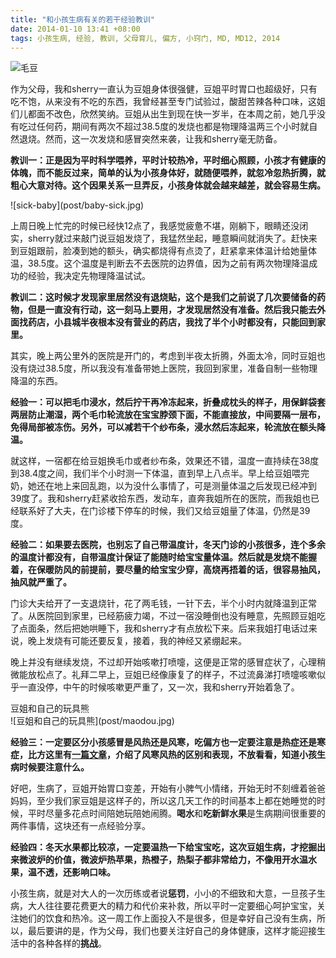 ```yaml
---
title: "和小孩生病有关的若干经验教训"
date: 2014-01-10 13:41 +08:00
tags: 小孩生病, 经验, 教训, 父母育儿, 偏方, 小窍门, MD, MD12, 2014
---
```


![毛豆](post/baby-sick.png)

作为父母，我和sherry一直认为豆姐身体很强健，豆姐平时胃口也超级好，只有吃不饱，从来没有不吃的东西，我曾经甚至专门试验过，酸甜苦辣各种口味，这姐们儿都面不改色，欣然笑纳。豆姐从出生到现在快一岁半，在本周之前，她几乎没有吃过任何药，期间有两次不超过38.5度的发烧也都是物理降温两三个小时就自然退烧。然而，这一次发烧和感冒突然来袭，让我和sherry毫无防备。

**教训一：正是因为平时科学喂养，平时计较热冷，平时细心照顾，小孩才有健康的体魄，而不能反过来，简单的认为小孩身体好，就随便喂养，就忽冷忽热折腾，就粗心大意对待。这个因果关系一旦弄反，小孩身体就会越来越差，就会容易生病。**

<aside class="aside">
  ![sick-baby](post/baby-sick.jpg)
</aside>

上周日晚上忙完的时候已经快12点了，我感觉疲惫不堪，刚躺下，眼睛还没闭实，sherry就过来敲门说豆姐发烧了，我猛然坐起，睡意瞬间就消失了。赶快来到豆姐跟前，脸凑到她的额头，确实都烧得有点烫了，赶紧拿来体温计给她量体温，38.5度。这个温度是判断去不去医院的边界值，因为之前有两次物理降温成功的经验，我决定先物理降温试试。

**教训二：这时候才发现家里居然没有退烧贴，这个是我们之前说了几次要储备的药物，但是一直没有行动，这一刻马上要用，才发现居然没有准备。然后我只能去外面找药店，小县城半夜根本没有营业的药店，我找了半个小时都没有，只能回到家里。**
  
其实，晚上两公里外的医院是开门的，考虑到半夜太折腾，外面太冷，同时豆姐也没有烧过38.5度，所以我没有准备带她上医院，我回到家里，准备自制一些物理降温的东西。

**经验一：可以把毛巾浸水，然后拧干再冷冻起来，折叠成枕头的样子，用保鲜袋套两层防止潮湿，两个毛巾轮流放在宝宝脖颈下面，不能直接放，中间要隔一层布，免得局部被冻伤。另外，可以减若干个纱布条，浸水然后冻起来，轮流放在额头降温。**
  
就这样，一宿都在给豆姐换毛巾或者纱布条，效果还不错，温度一直持续在38度到38.4度之间，我们半个小时测一下体温，直到早上八点半。早上给豆姐喂完奶，她还在地上来回乱跑，以为没什么事情了，可是测量体温之后发现已经冲到39度了。我和sherry赶紧收拾东西，发动车，直奔我姐所在的医院，而我姐也已经联系好了大夫，在门诊楼下停车的时候，我们又给豆姐量了体温，仍然是39度。

**经验二：如果要去医院，也别忘了自己带温度计，冬天门诊的小孩很多，连个多余的温度计都没有，自带温度计保证了能随时给宝宝量体温。然后就是发烧不能握着，在保暖防风的前提前，要尽量的给宝宝少穿，高烧再捂着的话，很容易抽风，抽风就严重了。**
  
门诊大夫给开了一支退烧针，花了两毛钱，一针下去，半个小时内就降温到正常了。从医院回到家里，已经筋疲力竭，不过一宿没睡倒也没有睡意，先照顾豆姐吃了点面条，然后把她哄睡下，我和sherry才有点放松下来。后来我姐打电话过来说，晚上发烧有可能还要反复，接着，我的神经又紧绷起来。

晚上并没有继续发烧，不过却开始咳嗽打喷嚏，这便是正常的感冒症状了，心理稍微能放松点了。礼拜二早上，豆姐已经像康复了的样子，不过流鼻涕打喷嚏咳嗽似乎一直没停，中午的时候咳嗽更严重了，又一次，我和sherry开始着急了。
  
<aside class="aside">
  豆姐和自己的玩具熊<br> 
  ![豆姐和自己的玩具熊](post/maodou.jpg)
</aside>

**经验三：一定要区分小孩感冒是风热还是风寒，吃偏方也一定要注意是热症还是寒症，比方这里有[一篇文章](http://www.360doc.com/content/11/0327/22/5478318_105204983.shtml)，介绍了风寒风热的区别和表现，不放看看，知道小孩生病时候要注意什么。**

好吧，生病了，豆姐开始胃口变差，开始有小脾气小情绪，开始无时不刻缠着爸爸妈妈，至少我们家豆姐是这样子的，所以这几天工作的时间基本上都在她睡觉的时候，平时尽量多花点时间陪她玩陪她闹腾。**喝水**和**吃新鲜水果**是生病期间很重要的两件事情，这块还有一点经验分享。

**经验四：冬天水果都比较凉，一定要温热一下给宝宝吃，这次豆姐生病，才挖掘出来微波炉的价值，微波炉热苹果，热橙子，热梨子都非常给力，不像用开水温水果，温不透，还影响口味。**

小孩生病，就是对大人的一次历练或者说**惩罚**，小小的不细致和大意，一旦孩子生病，大人往往要花费更大的精力和代价来补救，所以平时一定要细心呵护宝宝，关注她们的饮食和热冷。这一周工作上面投入不是很多，但是幸好自己没有生病，所以，最后要讲的是，作为父母，我们也要关注好自己的身体健康，这样才能迎接生活中的各种各样的**挑战**。


